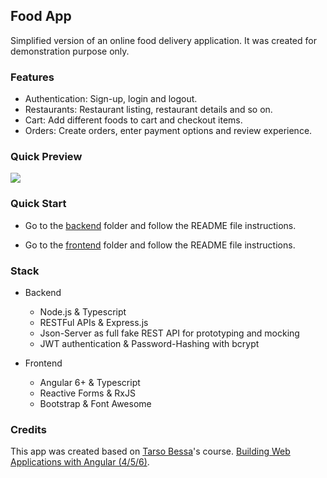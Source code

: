 ## Food App

Simplified version of an online food delivery application. It was created for demonstration purpose only.

### Features

- Authentication: Sign-up, login and logout.
- Restaurants: Restaurant listing, restaurant details and so on.
- Cart: Add different foods to cart and checkout items.
- Orders: Create orders, enter payment options and review experience.

### Quick Preview

<kbd>
    <img src="./quick-preview.gif">
</kbd>

### Quick Start

- Go to the [backend](./backend) folder and follow the README file instructions.

- Go to the [frontend](./frontend) folder and follow the README file instructions.

### Stack

- Backend
    - Node.js & Typescript
    - RESTFul APIs & Express.js
    - Json-Server as full fake REST API for prototyping and mocking
    - JWT authentication & Password-Hashing with bcrypt

- Frontend
    - Angular 6+ & Typescript
    - Reactive Forms & RxJS
    - Bootstrap & Font Awesome

### Credits

This app was created based on [Tarso Bessa](https://www.linkedin.com/in/tarsobessa/)'s course. [Building Web Applications with Angular (4/5/6)](https://www.cod3r.com.br/).
